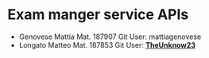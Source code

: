 # Exam manger service APIs

- Genovese Mattia Mat. 187907 Git User: mattiagenovese
- Longato Matteo   Mat. 187853   Git User: **[TheUnknow23](https://github.com/TheUnknow23)**